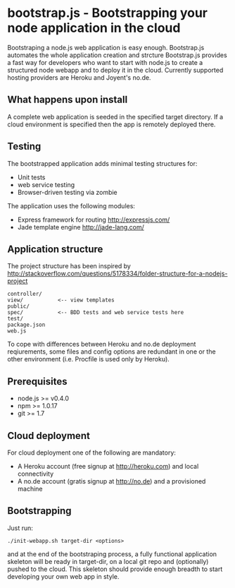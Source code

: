 bootstrap.js - Bootstrapping your node application in the cloud
=============

Bootstraping a node.js web application is easy enough. Bootstrap.js automates the whole application creation and strcture
Bootstrap.js provides a fast way for developers who want to start with node.js to create a structured node webapp
and to deploy it in the cloud. Currently supported hosting providers are Heroku and Joyent's no.de. 

What happens upon install
-------
A complete web application is seeded in the specified target directory. If a cloud environment is specified then the app is 
remotely deployed there.

Testing
-------

The bootstrapped application adds minimal testing structures for:
* Unit tests
* web service testing
* Browser-driven testing via zombie

The application uses the following modules:
* Express framework for routing http://expressjs.com/
* Jade template engine http://jade-lang.com/

Application structure
-------
 
The project structure has been inspired by http://stackoverflow.com/questions/5178334/folder-structure-for-a-nodejs-project

    controller/
    view/           <-- view templates
    public/
    spec/           <-- BDD tests and web service tests here
    test/           
    package.json
    web.js

To cope with differences between Heroku and no.de deployment reqiurements, some files and config options are redundant in one or the other
environment (i.e. Procfile is used only by Heroku).

Prerequisites
-------

- node.js >= v0.4.0
- npm >= 1.0.17
- git >= 1.7

Cloud deployment
-------

For cloud deployment one of the following are mandatory:
* A Heroku account (free signup at http://heroku.com) and local connectivity
* A no.de account (gratis signup at http://no.de) and a provisioned machine 

Bootstrapping
-------

Just run:

    ./init-webapp.sh target-dir <options>
  
and at the end of the bootstraping process, a fully functional application skeleton will be ready in target-dir, on a local git repo and
(optionally) pushed to the cloud.
This skeleton should provide enough breadth to start developing your own web app in style.
